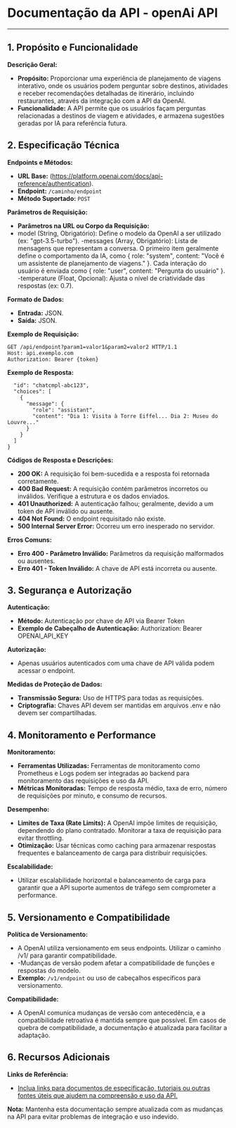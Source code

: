 # Documentação da API - openAi API

---

## 1. Propósito e Funcionalidade
**Descrição Geral:**
- **Propósito:** Proporcionar uma experiência de planejamento de viagens interativo, onde os usuários podem perguntar sobre destinos, atividades e receber recomendações detalhadas de itinerário, incluindo restaurantes, através da integração com a API da OpenAI.
- **Funcionalidade:** A API permite que os usuários façam perguntas relacionadas a destinos de viagem e atividades, e armazena sugestões geradas por IA para referência futura.

## 2. Especificação Técnica

**Endpoints e Métodos:**
- **URL Base:** (https://platform.openai.com/docs/api-reference/authentication).
- **Endpoint:** `/caminho/endpoint`
- **Método Suportado:** `POST`

**Parâmetros de Requisição:**
- **Parâmetros na URL ou Corpo da Requisição:**
 - model (String, Obrigatório): Define o modelo da OpenAI a ser utilizado (ex: "gpt-3.5-turbo").
-messages (Array, Obrigatório): Lista de mensagens que representam a conversa. O primeiro item geralmente define o comportamento da IA, como { role: "system", content: "Você é um assistente de planejamento de viagens." }. Cada interação do usuário é enviada como { role: "user", content: "Pergunta do usuário" }.
  -temperature (Float, Opcional): Ajusta o nível de criatividade das respostas (ex: 0.7).

**Formato de Dados:**
- **Entrada:** JSON.
- **Saída:** JSON.

**Exemplo de Requisição:**
```http
GET /api/endpoint?param1=valor1&param2=valor2 HTTP/1.1
Host: api.exemplo.com
Authorization: Bearer {token}
```

**Exemplo de Resposta:**
```{
  "id": "chatcmpl-abc123",
  "choices": [
    {
      "message": {
        "role": "assistant",
        "content": "Dia 1: Visita à Torre Eiffel... Dia 2: Museu do Louvre..."
      }
    }
  ]
}
```

**Códigos de Resposta e Descrições:**
- **200 OK:** A requisição foi bem-sucedida e a resposta foi retornada corretamente.
- **400 Bad Request:** A requisição contém parâmetros incorretos ou inválidos. Verifique a estrutura e os dados enviados.
- **401 Unauthorized:** A autenticação falhou; geralmente, devido a um token de API inválido ou ausente.
- **404 Not Found:** O endpoint requisitado não existe.
- **500 Internal Server Error:** Ocorreu um erro inesperado no servidor.

**Erros Comuns:**
- **Erro 400 - Parâmetro Inválido:** Parâmetros da requisição malformados ou ausentes.
- **Erro 401 - Token Inválido:** A chave de API está incorreta ou ausente.

## 3. Segurança e Autorização

**Autenticação:**
- **Método:** Autenticação por chave de API via Bearer Token
- **Exemplo de Cabeçalho de Autenticação:**
Authorization: Bearer OPENAI_API_KEY

**Autorização:**
- Apenas usuários autenticados com uma chave de API válida podem acessar o endpoint.

**Medidas de Proteção de Dados:**
- **Transmissão Segura:** Uso de HTTPS para todas as requisições.
- **Criptografia:** Chaves API devem ser mantidas em arquivos .env e não devem ser compartilhadas.

## 4. Monitoramento e Performance

**Monitoramento:**
- **Ferramentas Utilizadas:** Ferramentas de monitoramento como Prometheus e Logs podem ser integradas ao backend para monitoramento das requisições e uso da API.
- **Métricas Monitoradas:** Tempo de resposta médio, taxa de erro, número de requisições por minuto, e consumo de recursos.

**Desempenho:**
- **Limites de Taxa (Rate Limits):** A OpenAI impõe limites de requisição, dependendo do plano contratado. Monitorar a taxa de requisição para evitar throttling.
- **Otimização:** Usar técnicas como caching para armazenar respostas frequentes e balanceamento de carga para distribuir requisições.

**Escalabilidade:**
- Utilizar escalabilidade horizontal e balanceamento de carga para garantir que a API suporte aumentos de tráfego sem comprometer a performance.

## 5. Versionamento e Compatibilidade

**Política de Versionamento:**
- A OpenAI utiliza versionamento em seus endpoints. Utilizar o caminho /v1/ para garantir compatibilidade.
- -Mudanças de versão podem afetar a compatibilidade de funções e respostas do modelo.
- **Exemplo:** `/v1/endpoint` ou uso de cabeçalhos específicos para versionamento.

**Compatibilidade:**
- A OpenAI comunica mudanças de versão com antecedência, e a compatibilidade retroativa é mantida sempre que possível. Em casos de quebra de compatibilidade, a documentação é atualizada para facilitar a adaptação.

## 6. Recursos Adicionais

**Links de Referência:**
- [Inclua links para documentos de especificação, tutoriais ou outras fontes úteis que ajudem na compreensão e uso da API.](https://platform.openai.com/docs/api-reference/introduction)


**Nota:** Mantenha esta documentação sempre atualizada com as mudanças na API para evitar problemas de integração e uso indevido.
